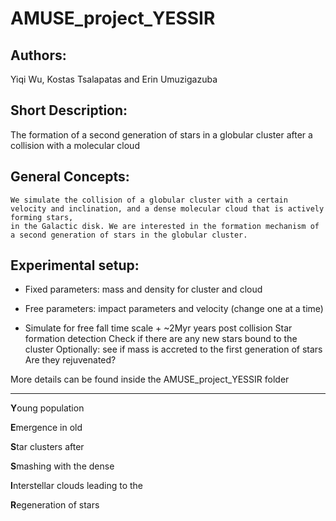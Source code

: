 # AMUSE_project_YESSIR

Authors:
------------
Yiqi Wu, Kostas Tsalapatas and Erin Umuzigazuba

Short Description:
------------
The formation of a second generation of stars in a globular cluster after a collision with a molecular cloud

General Concepts:
------------
	We simulate the collision of a globular cluster with a certain velocity and inclination, and a dense molecular cloud that is actively forming stars, 
	in the Galactic disk. We are interested in the formation mechanism of a second generation of stars in the globular cluster. 

Experimental setup:
------------

- Fixed parameters: mass and density for cluster and cloud

- Free parameters: impact parameters and velocity (change one at a time)

- Simulate for free fall time scale + ~2Myr years post collision
	Star formation detection
	Check if there are any new stars bound to the cluster 
	Optionally: see if mass is accreted to the first generation of stars
		Are they rejuvenated?

More details can be found inside the AMUSE_project_YESSIR folder

------------

**Y**oung population

**E**mergence in old

**S**tar clusters after

**S**mashing with the dense

**I**nterstellar clouds leading to the

**R**egeneration of stars
